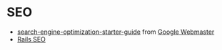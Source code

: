 SEO
===

* [search-engine-optimization-starter-guide](search-engine-optimization-starter-guide.pdf) from [Google Webmaster](https://support.google.com/webmasters/answer/35291?hl=en)
* [Rails SEO](http://www.inboundio.com/blog/seo-for-ruby-on-rails-complete-guide/)
